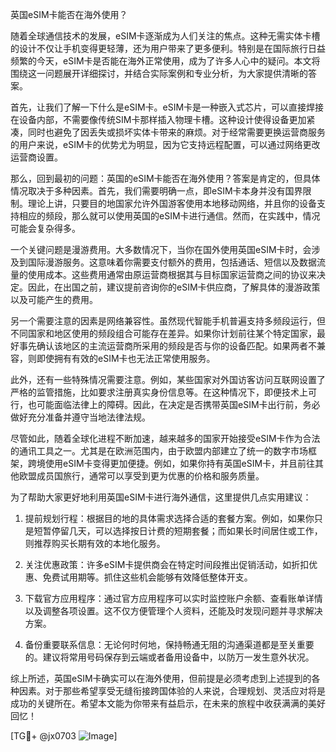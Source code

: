 英国eSIM卡能否在海外使用？

随着全球通信技术的发展，eSIM卡逐渐成为人们关注的焦点。这种无需实体卡槽的设计不仅让手机变得更轻薄，还为用户带来了更多便利。特别是在国际旅行日益频繁的今天，eSIM卡是否能在海外正常使用，成为了许多人心中的疑问。本文将围绕这一问题展开详细探讨，并结合实际案例和专业分析，为大家提供清晰的答案。

首先，让我们了解一下什么是eSIM卡。eSIM卡是一种嵌入式芯片，可以直接焊接在设备内部，不需要像传统SIM卡那样插入物理卡槽。这种设计使得设备更加紧凑，同时也避免了因丢失或损坏实体卡带来的麻烦。对于经常需要更换运营商服务的用户来说，eSIM卡的优势尤为明显，因为它支持远程配置，可以通过网络更改运营商设置。

那么，回到最初的问题：英国的eSIM卡能否在海外使用？答案是肯定的，但具体情况取决于多种因素。首先，我们需要明确一点，即eSIM卡本身并没有国界限制。理论上讲，只要目的地国家允许外国游客使用本地移动网络，并且你的设备支持相应的频段，那么就可以使用英国的eSIM卡进行通信。然而，在实践中，情况可能会复杂得多。

一个关键问题是漫游费用。大多数情况下，当你在国外使用英国eSIM卡时，会涉及到国际漫游服务。这意味着你需要支付额外的费用，包括通话、短信以及数据流量的使用成本。这些费用通常由原运营商根据其与目标国家运营商之间的协议来决定。因此，在出国之前，建议提前咨询你的eSIM卡供应商，了解具体的漫游政策以及可能产生的费用。

另一个需要注意的因素是网络兼容性。虽然现代智能手机普遍支持多频段运行，但不同国家和地区使用的频段组合可能存在差异。如果你计划前往某个特定国家，最好事先确认该地区的主流运营商所采用的频段是否与你的设备匹配。如果两者不兼容，则即使拥有有效的eSIM卡也无法正常使用服务。

此外，还有一些特殊情况需要注意。例如，某些国家对外国访客访问互联网设置了严格的监管措施，比如要求注册真实身份信息等。在这种情况下，即便技术上可行，也可能面临法律上的障碍。因此，在决定是否携带英国eSIM卡出行前，务必做好充分准备并遵守当地法律法规。

尽管如此，随着全球化进程不断加速，越来越多的国家开始接受eSIM卡作为合法的通讯工具之一。尤其是在欧洲范围内，由于欧盟内部建立了统一的数字市场框架，跨境使用eSIM卡变得更加便捷。例如，如果你持有英国eSIM卡，并且前往其他欧盟成员国旅行，通常可以享受到更为优惠的价格和服务质量。

为了帮助大家更好地利用英国eSIM卡进行海外通信，这里提供几点实用建议：

1. 提前规划行程：根据目的地的具体需求选择合适的套餐方案。例如，如果你只是短暂停留几天，可以选择按日计费的短期套餐；而如果长时间居住或工作，则推荐购买长期有效的本地化服务。

2. 关注优惠政策：许多eSIM卡提供商会在特定时间段推出促销活动，如折扣优惠、免费试用期等。抓住这些机会能够有效降低整体开支。

3. 下载官方应用程序：通过官方应用程序可以实时监控账户余额、查看账单详情以及调整各项设置。这不仅方便管理个人资料，还能及时发现问题并寻求解决方案。

4. 备份重要联系信息：无论何时何地，保持畅通无阻的沟通渠道都是至关重要的。建议将常用号码保存到云端或者备用设备中，以防万一发生意外状况。

综上所述，英国eSIM卡确实可以在海外使用，但前提是必须考虑到上述提到的各种因素。对于那些希望享受无缝衔接跨国体验的人来说，合理规划、灵活应对将是成功的关键所在。希望本文能为你带来有益启示，在未来的旅程中收获满满的美好回忆！

[TG💪+ @jx0703 ![Image](https://github.com/user-attachments/assets/dbca1d08-cadb-493c-b0ec-ad6f7a83f270)]